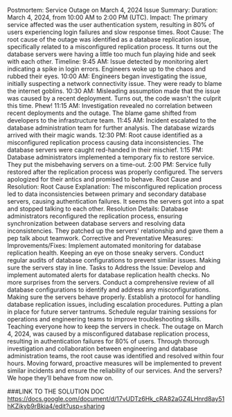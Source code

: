 Postmortem: Service Outage on March 4, 2024
Issue Summary:
Duration: March 4, 2024, from 10:00 AM to 2:00 PM (UTC).
Impact: The primary service affected was the user authentication system, resulting in 80% of users experiencing login failures and slow response times.
Root Cause:
The root cause of the outage was identified as a database replication issue, specifically related to a misconfigured replication process. It turns out the database servers were having a little too much fun playing hide and seek with each other.
Timeline:
9:45 AM: Issue detected by monitoring alert indicating a spike in login errors. Engineers woke up to the chaos and rubbed their eyes.
10:00 AM: Engineers began investigating the issue, initially suspecting a network connectivity issue. They were ready to blame the internet goblins.
10:30 AM: Misleading assumption made that the issue was caused by a recent deployment. Turns out, the code wasn't the culprit this time. Phew!
11:15 AM: Investigation revealed no correlation between recent deployments and the outage. The blame game shifted from developers to the infrastructure team.
11:45 AM: Incident escalated to the database administration team for further analysis. The database wizards arrived with their magic wands.
12:30 PM: Root cause identified as a misconfigured replication process causing data inconsistencies. The database servers were caught red-handed in their mischief.
1:15 PM: Database administrators implemented a temporary fix to restore service. They put the misbehaving servers on a time-out.
2:00 PM: Service fully restored after the replication process was properly configured. The servers apologized for their antics and promised to behave.
Root Cause and Resolution:
Root Cause Explanation: The misconfigured replication process led to data inconsistencies between primary and secondary database servers, causing authentication failures. It seems the servers got into a spat and stopped talking to each other.
Resolution Details: Database administrators reconfigured the replication process, ensuring synchronization between database servers and resolving data inconsistencies. They patched up the servers' relationship and gave them a pep talk about teamwork.
Corrective and Preventative Measures:
Improvements/Fixes:
Implement automated monitoring for database replication health. Keeping an eye on those sneaky servers.
Conduct regular audits of database configurations to prevent similar issues. Making sure the servers stay in line.
Tasks to Address the Issue:
Develop and implement automated alerts for database replication health checks. No more surprises from the servers.
Conduct a comprehensive review of all database configurations to identify and address any misconfigurations. Making sure the servers behave properly.
Establish a protocol for handling database replication issues, including escalation procedures. Putting a plan in place for future server tantrums.
Schedule regular training sessions for operations and engineering teams to improve troubleshooting skills. Teaching everyone how to keep the servers in check.
The outage on March 4, 2024, was caused by a misconfigured database replication process, resulting in authentication failures for 80% of users. Through thorough investigation and collaboration between engineering and database administration teams, the root cause was identified and resolved within four hours. Moving forward, proactive measures will be implemented to prevent similar incidents and ensure the reliability of our services. And the servers? We hope they’ll  behave from now on.


###LINK TO THE SOLUTION DOC
https://docs.google.com/document/d/17vUDTz6Hk_cRA82aGZ4LHnrd8ay51hKZikyb9rBkia4/edit?usp=sharing
